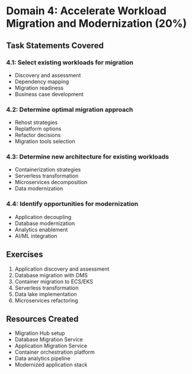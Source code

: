 # Domain 4: Accelerate Workload Migration and Modernization (20%)

## Task Statements Covered

### 4.1: Select existing workloads for migration
- Discovery and assessment
- Dependency mapping
- Migration readiness
- Business case development

### 4.2: Determine optimal migration approach
- Rehost strategies
- Replatform options
- Refactor decisions
- Migration tools selection

### 4.3: Determine new architecture for existing workloads
- Containerization strategies
- Serverless transformation
- Microservices decomposition
- Data modernization

### 4.4: Identify opportunities for modernization
- Application decoupling
- Database modernization
- Analytics enablement
- AI/ML integration

## Exercises
1. Application discovery and assessment
2. Database migration with DMS
3. Container migration to ECS/EKS
4. Serverless transformation
5. Data lake implementation
6. Microservices refactoring

## Resources Created
- Migration Hub setup
- Database Migration Service
- Application Migration Service
- Container orchestration platform
- Data analytics pipeline
- Modernized application stack
